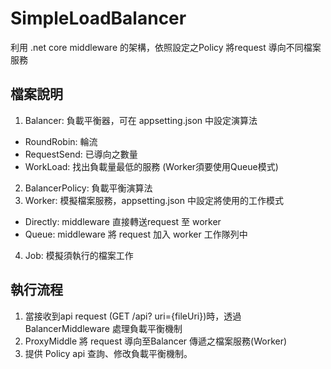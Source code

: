 # SimpleLoadBalancer
利用 .net core middleware 的架構，依照設定之Policy 將request 導向不同檔案服務

## 檔案說明
1. Balancer: 負載平衡器，可在 appsetting.json 中設定演算法
- RoundRobin: 輪流
- RequestSend: 已導向之數量
- WorkLoad: 找出負載量最低的服務 (Worker須要使用Queue模式)
2. BalancerPolicy: 負載平衡演算法
3. Worker: 模擬檔案服務，appsetting.json 中設定將使用的工作模式
- Directly: middleware 直接轉送request 至 worker 
- Queue: middleware 將 request 加入 worker 工作隊列中
4. Job: 模擬須執行的檔案工作

## 執行流程
1. 當接收到api request (GET /api? uri={fileUri})時，透過 BalancerMiddleware 處理負載平衡機制
2. ProxyMiddle 將 request 導向至Balancer 傳遞之檔案服務(Worker)
3. 提供 Policy api 查詢、修改負載平衡機制。
